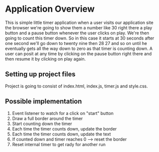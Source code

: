 # Application Overview
This is simple little timer application when a user visits our application site the browser we're going to show them a number like 30 right there a play button and a pause button whenever the user clicks on play. We're then going to count this timer down. So in this case it starts at 30 seconds after one second we'll go down to twenty nine then 28 27 and so on until he eventually gets all the way down to zero as that timer is counting down.
A user can posit at any time by clicking on the pause button right there and then resume it by clicking
on play again.

## Setting up project files
Project is going to consist of index.html, index.js, timer.js and style.css.

## Possible implementation
1. Event listener to watch for a click on "start" button
2. Draw a full border around the timer
3. Start counting down the timer
4. Each time the timer counts down, update the border
5. Each time the timer counts down, update the text
6. If counted down and timer reaches 0 --> reset the border
7. Reset internal timer to get rady for another run


